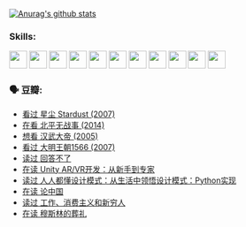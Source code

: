 
[![Anurag's github stats](https://github-readme-stats.vercel.app/api?username=w940853815)](https://github.com/anuraghazra/github-readme-stats)

### Skills:

<code><img height="32" src="https://cdn.jsdelivr.net/npm/simple-icons@v5/icons/python.svg"></code>
<code><img height="32" src="https://cdn.jsdelivr.net/npm/simple-icons@v5/icons/javascript.svg"></code>
<code><img height="32" src="https://cdn.jsdelivr.net/npm/simple-icons@v5/icons/django.svg"></code>
<code><img height="32" src="https://cdn.jsdelivr.net/npm/simple-icons@v5/icons/flask.svg"></code>
<code><img height="32" src="https://cdn.jsdelivr.net/npm/simple-icons@v5/icons/vuetify.svg"></code>
<code><img height="32" src="https://cdn.jsdelivr.net/npm/simple-icons@v5/icons/git.svg"></code>
<code><img height="32" src="https://cdn.jsdelivr.net/npm/simple-icons@v5/icons/docker.svg"></code>
<code><img height="32" src="https://cdn.jsdelivr.net/npm/simple-icons@v5/icons/postgresql.svg"></code>
<code><img height="32" src="https://cdn.jsdelivr.net/npm/simple-icons@v5/icons/elasticsearch.svg"></code>
<code><img height="32" src="https://cdn.jsdelivr.net/npm/simple-icons@v5/icons/macos.svg"></code>
<code><img height="32" src="https://cdn.jsdelivr.net/npm/simple-icons@v5/icons/linux.svg"></code>

### 🗣 豆瓣:

<!-- DOUBAN-ACTIVITIES:START -->
- [看过 星尘 Stardust‎ (2007)](https://www.douban.com/people/136069238/status/3822692117/?_i=49110507)
- [在看 北平无战事‎ (2014)](https://www.douban.com/people/136069238/status/3821449886/?_i=49110507)
- [想看 汉武大帝‎ (2005)](https://www.douban.com/people/136069238/status/3821405621/?_i=49110507)
- [看过 大明王朝1566‎ (2007)](https://www.douban.com/people/136069238/status/3821396719/?_i=49110507)
- [读过 回答不了](https://www.douban.com/people/136069238/status/3812155932/?_i=49110507)
- [在读 Unity AR/VR开发：从新手到专家](https://www.douban.com/people/136069238/status/3810864648/?_i=49110507)
- [读过 人人都懂设计模式：从生活中领悟设计模式：Python实现](https://www.douban.com/people/136069238/status/3806334005/?_i=49110507)
- [在读 论中国](https://www.douban.com/people/136069238/status/3805671678/?_i=49110507)
- [读过 工作、消费主义和新穷人](https://www.douban.com/people/136069238/status/3803834644/?_i=49110507)
- [在读 穆斯林的葬礼](https://www.douban.com/people/136069238/status/3802824932/?_i=49110507)
<!-- DOUBAN-ACTIVITIES:END -->
<!--
**w940853815/w940853815** is a ✨ _special_ ✨ repository because its `README.md` (this file) appears on your GitHub profile.

Here are some ideas to get you started:

- 🔭 I’m currently working on ...
- 🌱 I’m currently learning ...
- 👯 I’m looking to collaborate on ...
- 🤔 I’m looking for help with ...
- 💬 Ask me about ...
- 📫 How to reach me: ...
- 😄 Pronouns: ...
- ⚡ Fun fact: ...
-->
